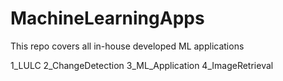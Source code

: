 # MachineLearningApps
This repo covers all in-house developed ML applications

1_LULC
2_ChangeDetection
3_ML_Application
4_ImageRetrieval
